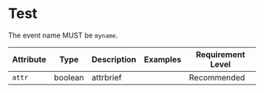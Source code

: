 # Test

<!-- semconv event -->
The event name MUST be `myname`.

| Attribute  | Type | Description  | Examples  | Requirement Level |
|---|---|---|---|---|
| `attr` | boolean | attrbrief |  | Recommended |
<!-- endsemconv -->
